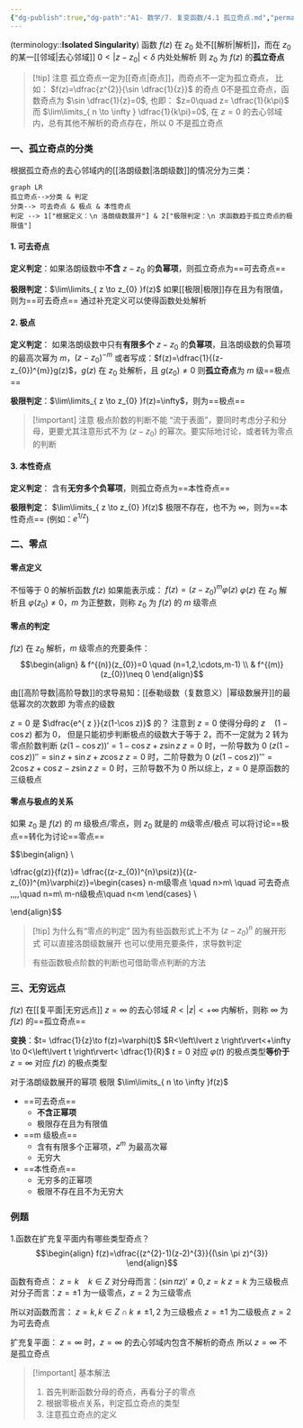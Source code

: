 ```yaml
---
{"dg-publish":true,"dg-path":"A1- 数学/7. 复变函数/4.1 孤立奇点.md","permalink":"/A1- 数学/7. 复变函数/4.1 孤立奇点/","dgPassFrontmatter":true,"noteIcon":"","created":"2024-10-03T23:03:07.000+08:00","updated":"2025-06-30T23:33:23.566+08:00"}
---
```


(terminology::**Isolated Singularity**)
函数 $f(z)$ 在 $z_{0}$ 处不[[解析\|解析]]，而在 $z_{0}$ 的某一[[邻域\|去心邻域]]  $0<|z-z_{0}|< \delta$ 内处处解析
则 $z_{0}$ 为 $f(z)$ 的**孤立奇点**

>[!tip] 注意
> 孤立奇点一定为[[奇点\|奇点]]，而奇点不一定为孤立奇点， 比如：
>  $f(z)=\dfrac{z^{2}}{\sin \dfrac{1}{z}}$  的奇点 0不是孤立奇点，函数奇点为 $\sin \dfrac{1}{z}=0$, 也即： $z=0\quad z= \dfrac{1}{k\pi}$
>而 $\lim\limits_{ n \to \infty } \dfrac{1}{k\pi}=0$, 在 $z=0$ 的去心邻域内，总有其他不解析的奇点存在，所以 0 不是孤立奇点

### 一、孤立奇点的分类
根据孤立奇点的去心邻域内的[[洛朗级数\|洛朗级数]]的情况分为三类：
```mermaid
graph LR
孤立奇点-->分类 & 判定
分类--> 可去奇点 & 极点 & 本性奇点
判定 --> 1["根据定义：\n 洛朗级数展开"] & 2["极限判定：\n 求函数趋于孤立奇点的极限值"]
```
#### 1. 可去奇点
**定义判定**：如果洛朗级数中**不含** $z-z_{0}$ 的**负幂项**，则孤立奇点为==可去奇点==

**极限判定**：$\lim\limits_{ z \to z_{0} }f(z)$ 如果[[极限\|极限]]存在且为有限值，则为==可去奇点==
通过补充定义可以使得函数处处解析

#### 2. 极点
**定义判定**：
如果洛朗级数中只有**有限多个** $z-z_{0}$ 的**负幂项**，且洛朗级数的负幂项的最高次幂为 $m$，$(z-z_{0})^{-m}$
或者写成：$f(z)=\dfrac{1}{(z-z_{0})^{m}}g(z)$，$g(z)$ 在 $z_{0}$ 处解析，且 $g(z_{0})\neq 0$
则**孤立奇点**为 $m$ 级==极点==

**极限判定**：$\lim\limits_{ z \to z_{0} }f(z)=\infty$，则为==极点==


>[!important] 注意
>极点阶数的判断不能 “流于表面”，要同时考虑分子和分母，更要尤其注意形式不为 $(z-z_{0})$ 的幂次。要实际地讨论，或者转为零点的判断

#### 3. 本性奇点
**定义判定**：
含有**无穷多个负幂项**，则孤立奇点为==本性奇点==

**极限判定**：
$\lim\limits_{ z \to z_{0} }f(z)$ 极限不存在，也不为 $\infty$，则为==本性奇点==   (例如：$e^{ 1/z }$)

### 二、零点
#### 零点定义
不恒等于 0 的解析函数 $f(z)$ 如果能表示成： $f(z)=(z-z_{0})^{m}\varphi(z)$
$\varphi(z)$ 在 $z_{0}$ 解析且 $\varphi(z_{0})\neq 0$，$m$ 为正整数，则称 $z_{0}$ 为 $f(z)$ 的 $m$ 级零点
#### 零点的判定
$f(z)$ 在 $z_{0}$ 解析，$m$ 级零点的充要条件：
$$\begin{align}
 & f^{(n)}(z_{0})=0 \quad (n=1,2,\cdots,m-1) \\
 & f^{(m)}(z_{0})\neq 0
\end{align}$$

由[[高阶导数\|高阶导数]]的求导易知：[[泰勒级数（复数意义）\|幂级数展开]]的最低幂次的次数即 为零点的级数

$z=0$ 是 $\dfrac{e^{ z }}{z(1-\cos z)}$ 的？
注意到 $z=0$ 使得分母的 $z\quad(1-\cos z)$ 都为 0，
但是只能初步判断极点的级数大于等于 2，而不一定就为 2
转为零点阶数判断
$(z(1-\cos z))'=1-\cos z+z\sin z$      $z=0$ 时，一阶导数为 0
$(z(1-\cos z))''=\sin z+\sin z+z\cos z$   $z=0$ 时，二阶导数为 0
$(z(1-\cos z))'''=2\cos z+\cos z-z\sin z$   $z=0$ 时，三阶导数不为 0
所以综上，$z=0$ 是原函数的三级极点

#### 零点与极点的关系
如果 $z_0$ 是 $f(z)$ 的 $m$ 级极点/零点，则 $z_0$ 就是的 $m$级零点/极点
可以将讨论==极点==转化为讨论==零点==

$$\begin{align} \\

\dfrac{g(z)}{f(z)}= \dfrac{(z-z_{0})^{n}\psi(z)}{(z-z_{0})^{m}\varphi(z)}=\begin{cases}
n-m级零点 \quad n>m\\
\quad 可去奇点 \,\,\,\,\quad n=m\\
m-n级极点\quad n<m
\end{cases} \\

\end{align}$$


>[!tip] 为什么有“零点的判定”
>因为有些函数形式上不为 $(z-z_{0})^{n}$ 的展开形式
>可以直接洛朗级数展开
>也可以使用充要条件，求导数判定
>
>有些函数极点阶数的判断也可借助零点判断的方法
### 三、无穷远点
$f(z)$ 在[[复平面\|无穷远点]] $z=\infty$ 的去心邻域 $R<\left\lvert  z \right\rvert<+\infty$ 内解析，则称 $\infty$ 为 $f(z)$ 的==孤立奇点==

**变换**：$t= \dfrac{1}{z}\to f(z)=\varphi(t)$    $R<\left\lvert  z \right\rvert<+\infty \to 0<\left\lvert  t \right\rvert< \dfrac{1}{R}$
$t=0$ 对应 $\varphi(t)$ 的极点类型**等价于** $z=\infty$ 对应 $f(z)$ 的极点类型

对于洛朗级数展开的幂项
极限 $\lim\limits_{ n \to \infty }f(z)$
- ==可去奇点==
	- **不含正幂项**
	- 极限存在且为有限值
- ==m 级极点==
	- 含有有限多个正幂项，$z^{m}$ 为最高次幂
	- 无穷大
- ==本性奇点==
	- 无穷多的正幂项
	- 极限不存在且不为无穷大


### 例题
1.函数在扩充复平面内有哪些类型奇点？
$$\begin{align}  
f(z)=\dfrac{(z^{2}-1)(z-2)^{3}}{(\sin \pi z)^{3}} 
\end{align}$$

函数有奇点： $z=k\quad k\in Z$
对分母而言：$(\sin \pi z)'\neq 0,z=k$    $z=k$ 为三级极点
对分子而言：$z=\pm{1}$ 为一级零点，$z=2$ 为三级零点

所以对函数而言：
$z=k,k \in Z \cap k\neq\pm 1,2$ 为三级极点
$z=\pm{1}$ 为二级极点
$z=2$ 为可去奇点

扩充复平面：
$z=\infty$ 时，$z=\infty$ 的去心邻域内包含不解析的奇点
所以 $z=\infty$ 不是孤立奇点


>[!important] 基本解法
> 1. 首先判断函数分母的奇点，再看分子的零点
> 2. 根据零极点关系，判定孤立奇点的类型
> 3. 注意孤立奇点的定义

